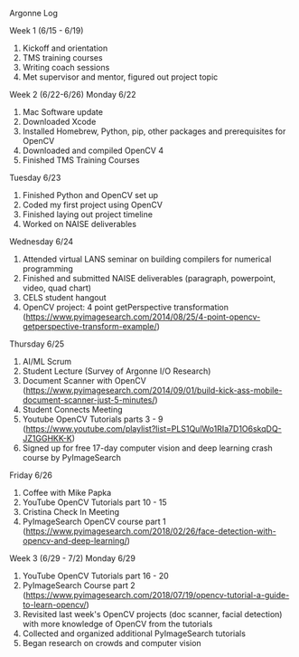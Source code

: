 Argonne Log

Week 1 (6/15 - 6/19)
1. Kickoff and orientation
2. TMS training courses
3. Writing coach sessions
4. Met supervisor and mentor, figured out project topic

Week 2 (6/22-6/26)
Monday 6/22 
1. Mac Software update
2. Downloaded Xcode
3. Installed Homebrew, Python, pip, other packages and prerequisites for OpenCV
4. Downloaded and compiled OpenCV 4
5. Finished TMS Training Courses

Tuesday 6/23
1. Finished Python and OpenCV set up
2. Coded my first project using OpenCV
3. Finished laying out project timeline
4. Worked on NAISE deliverables

Wednesday 6/24
1. Attended virtual LANS seminar on building compilers for numerical programming
2. Finished and submitted NAISE deliverables (paragraph, powerpoint, video, quad chart)
3. CELS student hangout
4. OpenCV project: 4 point getPerspective transformation (https://www.pyimagesearch.com/2014/08/25/4-point-opencv-getperspective-transform-example/)

Thursday 6/25
1. AI/ML Scrum
2. Student Lecture (Survey of Argonne I/O Research)
3. Document Scanner with OpenCV (https://www.pyimagesearch.com/2014/09/01/build-kick-ass-mobile-document-scanner-just-5-minutes/)
4. Student Connects Meeting
5. Youtube OpenCV Tutorials parts 3 - 9 (https://www.youtube.com/playlist?list=PLS1QulWo1RIa7D1O6skqDQ-JZ1GGHKK-K)
6. Signed up for free 17-day computer vision and deep learning crash course by PyImageSearch

Friday 6/26
1. Coffee with Mike Papka
2. YouTube OpenCV Tutorials part 10 - 15
3. Cristina Check In Meeting
4. PyImageSearch OpenCV course part 1 (https://www.pyimagesearch.com/2018/02/26/face-detection-with-opencv-and-deep-learning/)

Week 3 (6/29 - 7/2)
Monday 6/29
1. YouTube OpenCV Tutorials part 16 - 20
2. PyImageSearch Course part 2 (https://www.pyimagesearch.com/2018/07/19/opencv-tutorial-a-guide-to-learn-opencv/)
3. Revisited last week's OpenCV projects (doc scanner, facial detection) with more knowledge of OpenCV from the tutorials
4. Collected and organized additional PyImageSearch tutorials
5. Began research on crowds and computer vision



